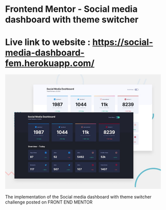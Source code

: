 # Frontend Mentor - Social media dashboard with theme switcher
# Live link to website : https://social-media-dashboard-fem.herokuapp.com/

![Design preview for the Social media dashboard with theme switcher coding challenge](./desktop-preview.jpg)

The implementation of the Social media dashboard with theme switcher challenge posted on FRONT END MENTOR 
